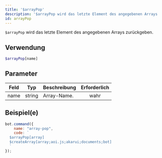 ```yaml
---
title: '$arrayPop'
description: '$arrayPop wird das letzte Element des angegebenen Arrays zurückgeben.'
id: arrayPop
---
```


`$arrayPop` wird das letzte Element des angegebenen Arrays zurückgeben.

## Verwendung

```php
$arrayPop[name]
```

## Parameter

| Feld | Typ    | Beschreibung | Erforderlich |
| ---- | ------ | ------------ |:------------:|
| name | string | Array-Name.  |     wahr     |

## Beispiel(e)

```javascript
bot.command({
    name: "array-pop",
    code: `
  $arrayPop[array]
  $createArray[array;aoi.js;akarui;documents;bot]
  `
});
```